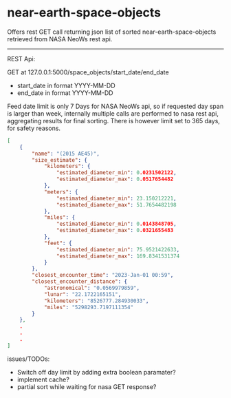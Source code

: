 # near-earth-space-objects

Offers rest GET call returning json list of sorted near-earth-space-objects retrieved from NASA NeoWs rest api.  

------------------------------------------------------------------------
REST Api:  

GET at 127.0.0.1:5000/space_objects/start_date/end_date  


- start_date in format YYYY-MM-DD  
- end_date in format YYYY-MM-DD  


Feed date limit is only 7 Days for NASA NeoWs api, so if requested day span is larger than week, internally multiple calls are performed to nasa rest api, aggregating results for final sorting. There is however limit set to 365 days, for safety reasons.


```json
[
    {
        "name": "(2015 AE45)",
        "size_estimate": {
            "kilometers": {
                "estimated_diameter_min": 0.0231502122,
                "estimated_diameter_max": 0.0517654482
            },
            "meters": {
                "estimated_diameter_min": 23.150212221,
                "estimated_diameter_max": 51.7654482198
            },
            "miles": {
                "estimated_diameter_min": 0.0143848705,
                "estimated_diameter_max": 0.0321655483
            },
            "feet": {
                "estimated_diameter_min": 75.9521422633,
                "estimated_diameter_max": 169.8341531374
            }
        },
        "closest_encounter_time": "2023-Jan-01 00:59",
        "closest_encounter_distance": {
            "astronomical": "0.0569979859",
            "lunar": "22.1722165151",
            "kilometers": "8526777.284930033",
            "miles": "5298293.7197111354"
        }
    },
    .
    .
    .
]


```

issues/TODOs:
- Switch off day limit by adding extra boolean paramater?
- implement cache?
- partial sort while waiting for nasa GET response?

